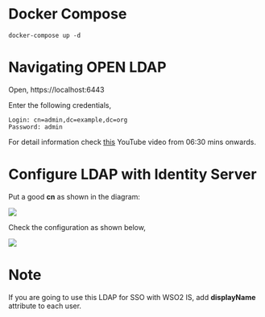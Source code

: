 # Docker Compose
```
docker-compose up -d
```

# Navigating OPEN LDAP
Open, https://localhost:6443

Enter the following credentials,
```
Login: cn=admin,dc=example,dc=org
Password: admin
```

For detail information check [this](https://www.youtube.com/watch?v=p857CNi60LM) YouTube video from 06:30 mins onwards.

# Configure LDAP with Identity Server
Put a good **cn** as shown in the diagram:

![](https://github.com/anupamgogoi-wso2/docker-wso2/blob/master/OPEN-LDAP/doc/good-cnmae.png?raw=true)


Check the configuration as shown below,

![](https://raw.githubusercontent.com/anupamgogoi-wso2/docker-wso2/master/OPEN-LDAP/doc/is-config-ldap.png)



# Note
If you are going to use this LDAP for SSO with WSO2 IS, add **displayName** attribute to each user.
